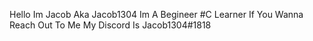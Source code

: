 Hello Im Jacob Aka Jacob1304 Im A Begineer #C Learner If You Wanna Reach Out To Me My Discord Is Jacob1304#1818
